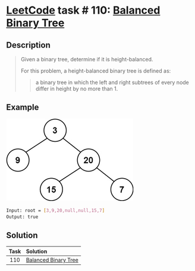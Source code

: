 # [LeetCode][leetcode] task # 110: [Balanced Binary Tree][task]

Description
-----------

> Given a binary tree, determine if it is height-balanced.
> 
> For this problem, a height-balanced binary tree is defined as:
>> a binary tree in which the left and right subtrees
>> of every node differ in height by no more than 1.

 Example
-------

![tree.png](image/tree.png)

```sh
Input: root = [3,9,20,null,null,15,7]
Output: true
```

Solution
--------

| Task | Solution                         |
|:----:|:---------------------------------|
| 110  | [Balanced Binary Tree][solution] |


[leetcode]: <http://leetcode.com/>
[task]: <https://leetcode.com/problems/balanced-binary-tree/>
[solution]: <https://github.com/wellaxis/praxis-leetcode/blob/main/src/main/java/com/witalis/praxis/leetcode/task/h2/p110/option/Practice.java>

